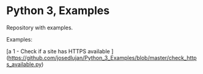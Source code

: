 # Python 3, Examples
Repository with examples.


Examples:

[a 1 - Check if a site has HTTPS available ] (https://github.com/josedlujan/Python_3_Examples/blob/master/check_https_available.py)

